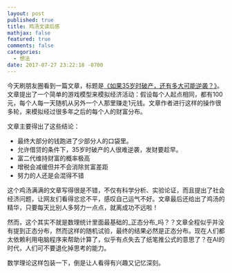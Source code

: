 ```yaml
---
layout: post
published: true
title: 鸡汤文读后感
mathjax: false
featured: true
comments: false
categories: 
  - 想法
date: 2017-07-27 23:22:18 -0700
---
```

今天刷朋友圈看到一篇文章，标题是[《如果35岁时破产，还有多大可能逆袭？》](http://money.qq.com/a/20170727/004854.htm)。文章提出了一个简单的游戏模型来模拟经济活动：假设每个人起点相同，都有100元，每个人每一天随机从另外一个人那里赚走1元钱。文章作者进行这样的操作很多轮，来模拟经过很多年之后的每个人的财富分布。

文章主要得出了这些结论：
- 最终大部分的钱跑进了少部分人的口袋里。
- 允许借贷的条件下，35岁时破产的人很难逆袭，发财要趁早。
- 富二代维持财富的概率极高
- 增税会减缓但并不会消除贫富差距
- 努力的人还是会混得不错

这个鸡汤满满的文章写得很是不错，不仅有科学分析、实验论证，而且提出了社会经济问题，让网友们看得忿忿不平，感叹自己运气不好。文章最后还给出了鸡汤的精华，只要每天比别人多努力一点点，就离成功不远啦！

然而，这个其实不就是数理统计里面最基础的_正态分布_吗？？文章全程似乎并没有提到正态分布，然而这样的随机试验，最终的结果必然是正态分布。现在人们都太依赖利用电脑程序来帮助计算了，似乎有点失去了纸笔推公式的意思了？在AI的时代，人们可不要退化掉思考的能力。

数学理论这样包装一下，倒是让人看得有兴趣又记忆深刻。
